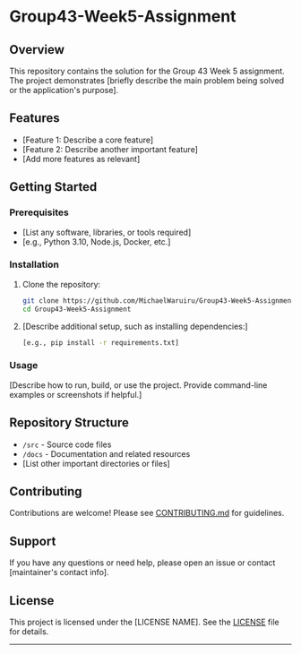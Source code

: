 # Group43-Week5-Assignment

## Overview

This repository contains the solution for the Group 43 Week 5 assignment. The project demonstrates [briefly describe the main problem being solved or the application's purpose]. 

## Features

- [Feature 1: Describe a core feature]
- [Feature 2: Describe another important feature]
- [Add more features as relevant]

## Getting Started

### Prerequisites

- [List any software, libraries, or tools required]
- [e.g., Python 3.10, Node.js, Docker, etc.]

### Installation

1. Clone the repository:
   ```bash
   git clone https://github.com/MichaelWaruiru/Group43-Week5-Assignment.git
   cd Group43-Week5-Assignment
   ```
2. [Describe additional setup, such as installing dependencies:]
   ```bash
   [e.g., pip install -r requirements.txt]
   ```

### Usage

[Describe how to run, build, or use the project. Provide command-line examples or screenshots if helpful.]

## Repository Structure

- `/src` - Source code files
- `/docs` - Documentation and related resources
- [List other important directories or files]

## Contributing

Contributions are welcome! Please see [CONTRIBUTING.md](docs/CONTRIBUTING.md) for guidelines.

## Support

If you have any questions or need help, please open an issue or contact [maintainer's contact info].

## License

This project is licensed under the [LICENSE NAME]. See the [LICENSE](LICENSE) file for details.

---